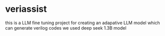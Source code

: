 # veriassist
this is a LLM fine tuning project for creating an adapative LLM model which can generate verilog codes
we used deep seek 1.3B model
